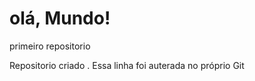 # olá, Mundo!
 primeiro repositorio

 Repositorio criado . 
 Essa linha foi auterada no próprio Git
